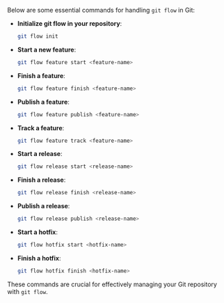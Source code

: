 Below are some essential commands for handling `git flow` in Git:

- **Initialize git flow in your repository**:
    ```sh
    git flow init
    ```

- **Start a new feature**:
    ```sh
    git flow feature start <feature-name>
    ```

- **Finish a feature**:
    ```sh
    git flow feature finish <feature-name>
    ```

- **Publish a feature**:
    ```sh
    git flow feature publish <feature-name>
    ```

- **Track a feature**:
    ```sh
    git flow feature track <feature-name>
    ```

- **Start a release**:
    ```sh
    git flow release start <release-name>
    ```

- **Finish a release**:
    ```sh
    git flow release finish <release-name>
    ```

- **Publish a release**:
    ```sh
    git flow release publish <release-name>
    ```

- **Start a hotfix**:
    ```sh
    git flow hotfix start <hotfix-name>
    ```

- **Finish a hotfix**:
    ```sh
    git flow hotfix finish <hotfix-name>
    ```

These commands are crucial for effectively managing your Git repository with `git flow`.
